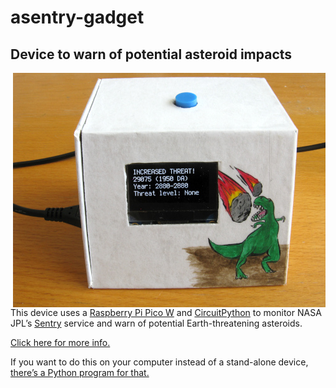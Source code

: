 # asentry-gadget

## Device to warn of potential asteroid impacts

<img src="asentry.jpg" style="float:right">

This device uses a [Raspberry Pi Pico W](https://www.raspberrypi.com/documentation/microcontrollers/raspberry-pi-pico.html#raspberry-pi-pico-w-and-pico-wh)
and [CircuitPython](https://circuitpython.org/)
to monitor NASA JPL’s [Sentry](https://cneos.jpl.nasa.gov/sentry/) service and
warn of potential Earth-threatening asteroids.

[Click here for more info.](https://lenp.net/projects/asentry/)

If you want to do this on your computer instead of a stand-alone device,
[there’s a Python program for that.](https://github.com/Len42/asentry)
